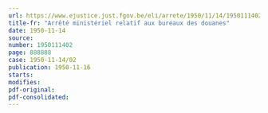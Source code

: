 ```yaml
---
url: https://www.ejustice.just.fgov.be/eli/arrete/1950/11/14/1950111402/justel
title-fr: "Arrêté ministériel relatif aux bureaux des douanes"
date: 1950-11-14
source:
number: 1950111402
page: 888888
case: 1950-11-14/02
publication: 1950-11-16
starts:
modifies:
pdf-original:
pdf-consolidated:
---
```


